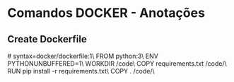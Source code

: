 # Comandos DOCKER - Anotações

## Create Dockerfile
<p>
# syntax=docker/dockerfile:1\
FROM python:3\
ENV PYTHONUNBUFFERED=1\
WORKDIR /code\
COPY requirements.txt /code/\
RUN pip install -r requirements.txt\
COPY . /code/\
</p>

